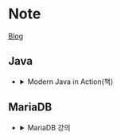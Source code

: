 # Note

[Blog](https://kor-karll.github.io/)


## Java

* <details>
    <summary>Modern Java in Action(책)</summary>
    
  * [책 링크](http://www.yes24.com/Product/Goods/77125987)
  * [CHAPTER 01 자바 8, 9, 10, 11 : 무슨 일이 일어나고 있는가?](https://github.com/Kor-Karll/Note/blob/master/Book/Modern%20Java%20in%20Action/CHAPTER%2001%20%EC%9E%90%EB%B0%94%208%209%2010%2011%20%20%EB%AC%B4%EC%8A%A8%20%EC%9D%BC%EC%9D%B4%20%EC%9D%BC%EC%96%B4%EB%82%98%EA%B3%A0%20%EC%9E%88%EB%8A%94%EA%B0%80.md)
  * [CHAPTER 02 동작 파라미터화 코드 전달하기](https://github.com/Kor-Karll/Note/blob/master/Book/Modern%20Java%20in%20Action/CHAPTER%2002%20%EB%8F%99%EC%9E%91%20%ED%8C%8C%EB%9D%BC%EB%AF%B8%ED%84%B0%ED%99%94%20%EC%BD%94%EB%93%9C%20%EC%A0%84%EB%8B%AC%ED%95%98%EA%B8%B0.md)

  * [CHAPTER 03 람다 표현식](https://github.com/Kor-Karll/Note/blob/master/Book/Modern%20Java%20in%20Action/CHAPTER%2003%20%EB%9E%8C%EB%8B%A4%20%ED%91%9C%ED%98%84%EC%8B%9D.md)

  * [CHAPTER 04 스트림 소개](https://github.com/Kor-Karll/Note/blob/master/Book/Modern%20Java%20in%20Action/CHAPTER%2004%20%EC%8A%A4%ED%8A%B8%EB%A6%BC%20%EC%86%8C%EA%B0%9C.md)

  * [CHAPTER 05 스트림 활용](https://github.com/Kor-Karll/Note/blob/master/Book/Modern%20Java%20in%20Action/CHAPTER%2005%20%EC%8A%A4%ED%8A%B8%EB%A6%BC%20%ED%99%9C%EC%9A%A9.md)
  </details>


## MariaDB

* <details>
    <summary>MariaDB 강의</summary>

    * [01. MariaDB 시작](https://github.com/Kor-Karll/Note/blob/master/%EA%B0%95%EC%9D%98/MariaDB%20%EA%B0%95%EC%9D%98/01.%20MariaDB%20%EC%8B%9C%EC%9E%91.md)

    * [02. 기동 및 쿼리 실행과 실행 계획 분석](https://github.com/Kor-Karll/Note/blob/master/%EA%B0%95%EC%9D%98/MariaDB%20%EA%B0%95%EC%9D%98/02.%20%EA%B8%B0%EB%8F%99%20%EB%B0%8F%20%EC%BF%BC%EB%A6%AC%20%EC%8B%A4%ED%96%89%EA%B3%BC%20%EC%8B%A4%ED%96%89%20%EA%B3%84%ED%9A%8D%20%EB%B6%84%EC%84%9D.md)

    * [03. 통계정보](https://github.com/Kor-Karll/Note/blob/master/%EA%B0%95%EC%9D%98/MariaDB%20%EA%B0%95%EC%9D%98/03.%ED%86%B5%EA%B3%84%EC%A0%95%EB%B3%B4.md)



</details>